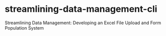 # streamlining-data-management-cli
Streamlining Data Management: Developing an Excel File Upload and Form Population System
